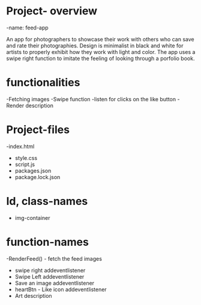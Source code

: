# Project- overview 
-name: feed-app

An app for photographers to showcase their work with others who can save and rate their
photographies. Design is minimalist in black and white for artists to properly exhibit 
how they work with light and color. The app uses a swipe right function to imitate the
feeling of looking through a porfolio book.

# functionalities 
-Fetching images
-Swipe function
-listen for clicks on the like button
-Render description

# Project-files
-index.html
- style.css
- script.js 
- packages.json
- package.lock.json
  
# Id, class-names
- img-container 

# function-names
-RenderFeed() - fetch the feed images
- swipe right addeventlistener
- Swipe Left addeventlistener
- Save an image addeventlistener
- heartBtn - Like icon addeventlistener
- Art description 
  
  
